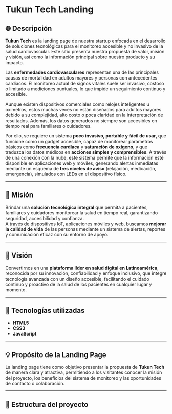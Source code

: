 # Tukun Tech Landing

## 🌐 Descripción

**Tukun Tech** es la landing page de nuestra startup enfocada en el desarrollo de soluciones tecnológicas para el monitoreo accesible y no invasivo de la salud cardiovascular. Este sitio presenta nuestra propuesta de valor, misión y visión, así como la información principal sobre nuestro producto y su impacto.

Las **enfermedades cardiovasculares** representan una de las principales causas de mortalidad en adultos mayores y personas con antecedentes cardíacos. El monitoreo actual de signos vitales suele ser invasivo, costoso o limitado a mediciones puntuales, lo que impide un seguimiento continuo y accesible.

Aunque existen dispositivos comerciales como relojes inteligentes u oxímetros, estos muchas veces no están diseñados para adultos mayores debido a su complejidad, alto costo o poca claridad en la interpretación de resultados. Además, los datos generados no siempre son accesibles en tiempo real para familiares o cuidadores.

Por ello, se requiere un sistema **poco invasivo, portable y fácil de usar**, que funcione como un gadget accesible, capaz de monitorear parámetros básicos como **frecuencia cardíaca** y **saturación de oxígeno**, y que traduzca los datos médicos en **acciones simples y comprensibles**. A través de una conexión con la nube, este sistema permite que la información esté disponible en aplicaciones web y móviles, generando alertas inmediatas mediante un esquema de **tres niveles de aviso** (relajación, medicación, emergencia), simulados con LEDs en el dispositivo físico.

---

## 🎯 Misión

Brindar una **solución tecnológica integral** que permita a pacientes, familiares y cuidadores monitorear la salud en tiempo real, garantizando seguridad, accesibilidad y confianza.  
A través de dispositivos IoT, aplicaciones móviles y web, buscamos **mejorar la calidad de vida** de las personas mediante un sistema de alertas, reportes y comunicación eficaz con su entorno de apoyo.

---

## 🚀 Visión

Convertirnos en una **plataforma líder en salud digital en Latinoamérica**, reconocida por su innovación, confiabilidad y enfoque inclusivo, que integre tecnología avanzada con un diseño accesible, facilitando el cuidado continuo y proactivo de la salud de los pacientes en cualquier lugar y momento.

---

## 🧩 Tecnologías utilizadas

- **HTML5**
- **CSS3**
- **JavaScript**

---

## 💡 Propósito de la Landing Page

La landing page tiene como objetivo presentar la propuesta de **Tukun Tech** de manera clara y atractiva, permitiendo a los visitantes conocer la misión del proyecto, los beneficios del sistema de monitoreo y las oportunidades de contacto o colaboración.

---

## 📂 Estructura del proyecto


